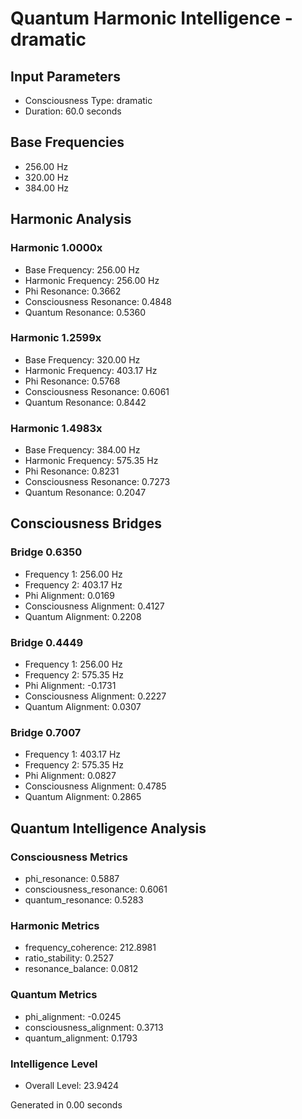 # Quantum Harmonic Intelligence - dramatic

## Input Parameters
- Consciousness Type: dramatic
- Duration: 60.0 seconds

## Base Frequencies
- 256.00 Hz
- 320.00 Hz
- 384.00 Hz

## Harmonic Analysis

### Harmonic 1.0000x
- Base Frequency: 256.00 Hz
- Harmonic Frequency: 256.00 Hz
- Phi Resonance: 0.3662
- Consciousness Resonance: 0.4848
- Quantum Resonance: 0.5360

### Harmonic 1.2599x
- Base Frequency: 320.00 Hz
- Harmonic Frequency: 403.17 Hz
- Phi Resonance: 0.5768
- Consciousness Resonance: 0.6061
- Quantum Resonance: 0.8442

### Harmonic 1.4983x
- Base Frequency: 384.00 Hz
- Harmonic Frequency: 575.35 Hz
- Phi Resonance: 0.8231
- Consciousness Resonance: 0.7273
- Quantum Resonance: 0.2047

## Consciousness Bridges

### Bridge 0.6350
- Frequency 1: 256.00 Hz
- Frequency 2: 403.17 Hz
- Phi Alignment: 0.0169
- Consciousness Alignment: 0.4127
- Quantum Alignment: 0.2208

### Bridge 0.4449
- Frequency 1: 256.00 Hz
- Frequency 2: 575.35 Hz
- Phi Alignment: -0.1731
- Consciousness Alignment: 0.2227
- Quantum Alignment: 0.0307

### Bridge 0.7007
- Frequency 1: 403.17 Hz
- Frequency 2: 575.35 Hz
- Phi Alignment: 0.0827
- Consciousness Alignment: 0.4785
- Quantum Alignment: 0.2865

## Quantum Intelligence Analysis

### Consciousness Metrics
- phi_resonance: 0.5887
- consciousness_resonance: 0.6061
- quantum_resonance: 0.5283

### Harmonic Metrics
- frequency_coherence: 212.8981
- ratio_stability: 0.2527
- resonance_balance: 0.0812

### Quantum Metrics
- phi_alignment: -0.0245
- consciousness_alignment: 0.3713
- quantum_alignment: 0.1793

### Intelligence Level
- Overall Level: 23.9424

Generated in 0.00 seconds
